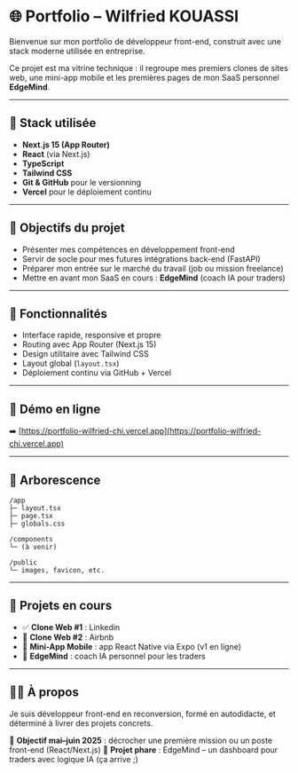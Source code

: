 # 🌐 Portfolio – Wilfried KOUASSI

Bienvenue sur mon portfolio de développeur front-end, construit avec une stack moderne utilisée en entreprise.

Ce projet est ma vitrine technique : il regroupe mes premiers clones de sites web, une mini-app mobile et les premières pages de mon SaaS personnel **EdgeMind**.

---

## 🚀 Stack utilisée

* **Next.js 15 (App Router)**
* **React** (via Next.js)
* **TypeScript**
* **Tailwind CSS**
* **Git & GitHub** pour le versionning
* **Vercel** pour le déploiement continu

---

## 🧠 Objectifs du projet

* Présenter mes compétences en développement front-end
* Servir de socle pour mes futures intégrations back-end (FastAPI)
* Préparer mon entrée sur le marché du travail (job ou mission freelance)
* Mettre en avant mon SaaS en cours : **EdgeMind** (coach IA pour traders)

---

## 📄 Fonctionnalités

* Interface rapide, responsive et propre
* Routing avec App Router (Next.js 15)
* Design utilitaire avec Tailwind CSS
* Layout global (`layout.tsx`)
* Déploiement continu via GitHub + Vercel

---

## 🔗 Démo en ligne

➡️ [https://portfolio-wilfried-chi.vercel.app](https://portfolio-wilfried-chi.vercel.app)

---

## 📂 Arborescence

```
/app
├─ layout.tsx
├─ page.tsx
├─ globals.css

/components
└─ (à venir)

/public
└─ images, favicon, etc.
```

---

## 🧱 Projets en cours

* ✅ **Clone Web #1** : Linkedin
* 🔧 **Clone Web #2** : Airbnb
* 📱 **Mini-App Mobile** : app React Native via Expo (v1 en ligne)
* 🧠 **EdgeMind** : coach IA personnel pour les traders

---

## 🙋‍♂️ À propos

Je suis développeur front-end en reconversion, formé en autodidacte, et déterminé à livrer des projets concrets.

🎯 **Objectif mai–juin 2025** : décrocher une première mission ou un poste front-end (React/Next.js)
🧱 **Projet phare** : EdgeMind – un dashboard pour traders avec logique IA (ça arrive ;)
